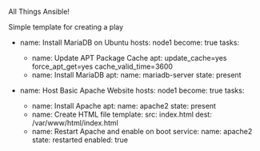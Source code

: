 All Things Ansible!

Simple template for creating a play

- name: Install MariaDB on Ubuntu
  hosts: node1
  become: true
  tasks:
    - name: Update APT Package Cache
      apt: update_cache=yes force_apt_get=yes cache_valid_time=3600
    - name: Install MariaDB
      apt:
        name: mariadb-server
        state: present


- name: Host Basic Apache Website
  hosts: node1
  become: true
  tasks:
    - name: Install Apache
      apt:
        name: apache2
        state: present
    - name: Create HTML file
      template:
        src: index.html
        dest: /var/www/html/index.html
    - name: Restart Apache and enable on boot
      service:
        name: apache2
        state: restarted
        enabled: true